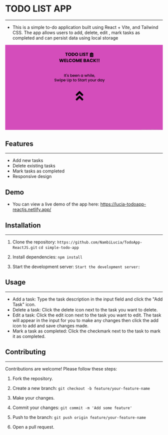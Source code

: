 # TODO LIST APP
---
- This is a simple to-do application built using React + Vite, and Tailwind CSS. The app allows users to add, delete, edit , mark tasks as completed and can persist data using local storage

![alt text](./public/picxxx.png)

## Features
---
- Add new tasks
- Delete existing tasks
- Mark tasks as completed
- Responsive design

## Demo
- You can view a live demo of the app here: https://lucia-todoapp-reactjs.netlify.app/

## Installation
---
1. Clone the repository:
 `https://github.com/NambiLucia/TodoApp-ReactJS.git`
 `cd simple-todo-app`

 2. Install dependencies:
 `npm install`

 3. Start the development server:
`Start the development server:`

## Usage
---
- Add a task: Type the task description in the input field and click the "Add Task" icon.
- Delete a task: Click the delete icon next to the task you want to delete.
- Edit a task: Click the edit icon next to the task you want to edit. The task will appear in the input for you to make any changes then click the add icon to add and save changes made.
- Mark a task as completed: Click the checkmark next to the task to mark it as completed.

## Contributing
---
Contributions are welcome! Please follow these steps:

1. Fork the repository.

2. Create a new branch:
`git checkout -b feature/your-feature-name`
3. Make your changes.

4. Commit your changes:
`git commit -m 'Add some feature'`
5. Push to the branch:
`git push origin feature/your-feature-name`
6. Open a pull request.